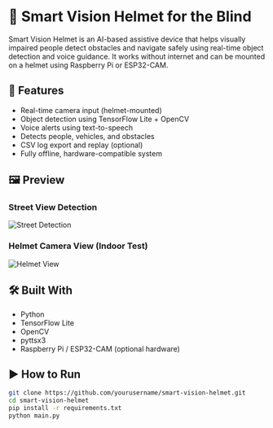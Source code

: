 # 🧠 Smart Vision Helmet for the Blind

Smart Vision Helmet is an AI-based assistive device that helps visually impaired people detect obstacles and navigate safely using real-time object detection and voice guidance. It works without internet and can be mounted on a helmet using Raspberry Pi or ESP32-CAM.

## 🚀 Features

- Real-time camera input (helmet-mounted)
- Object detection using TensorFlow Lite + OpenCV
- Voice alerts using text-to-speech
- Detects people, vehicles, and obstacles
- CSV log export and replay (optional)
- Fully offline, hardware-compatible system

## 🖼️ Preview

### Street View Detection
![Street Detection](./SmartVision_Helmet/street_view.png)

### Helmet Camera View (Indoor Test)
![Helmet View](./SmartVision_Helmet/helmet_view.png)

## 🛠️ Built With

- Python  
- TensorFlow Lite  
- OpenCV  
- pyttsx3  
- Raspberry Pi / ESP32-CAM (optional hardware)

## ▶️ How to Run

```bash
git clone https://github.com/yourusername/smart-vision-helmet.git
cd smart-vision-helmet
pip install -r requirements.txt
python main.py
